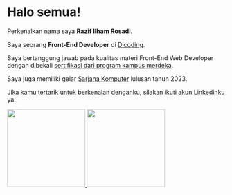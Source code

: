 # Halo semua! 

Perkenalkan nama saya **Razif Ilham Rosadi**.

Saya seorang **Front-End Developer** di [Dicoding](https://www.dicoding.com/).

Saya bertanggung jawab pada kualitas materi Front-End Web Developer dengan dibekali [sertifikasi dari program kampus merdeka](https://www.linkedin.com/in/razif-ilham-932465267/).

Saya juga memiliki gelar [Sarjana Komputer](https://www.instagram.com/ummi_sukabumi/) lulusan tahun 2023.

Jika kamu tertarik untuk berkenalan denganku, silakan ikuti akun [Linkedin](https://www.linkedin.com/in/razif-ilham/)ku ya.


<p align="left">
<a href="https://github.com/razifrosadi">
  <img height="180em" src="https://github-readme-stats-eight-theta.vercel.app/api?username=razifrosadi&show_icons=true&theme=algolia&include_all_commits=true&count_private=true"/>
  <img height="180em" src="https://github-readme-stats-eight-theta.vercel.app/api/top-langs/?username=razifrosadi&layout=compact&langs_count=8&theme=algolia"/>
</a>
</p>
